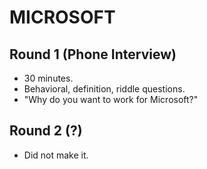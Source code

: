 # MICROSOFT

## Round 1 (Phone Interview)

- 30 minutes.
- Behavioral, definition, riddle questions.
- "Why do you want to work for Microsoft?"

## Round 2 (?)

- Did not make it.
